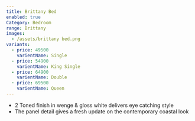 ```yaml
---
title: Brittany Bed
enabled: true
Category: Bedroom
range: Brittany
images:
  - /assets/brittany bed.png
variants:
  - price: 49500
    varientName: Single
  - price: 54900
    varientName: King Single
  - price: 64900
    varientName: Double
  - price: 69500
    varientName: Queen
---
```


- 2 Toned finish in wenge & gloss white delivers eye catching style
- The panel detail gives a fresh update on the contemporary coastal look

